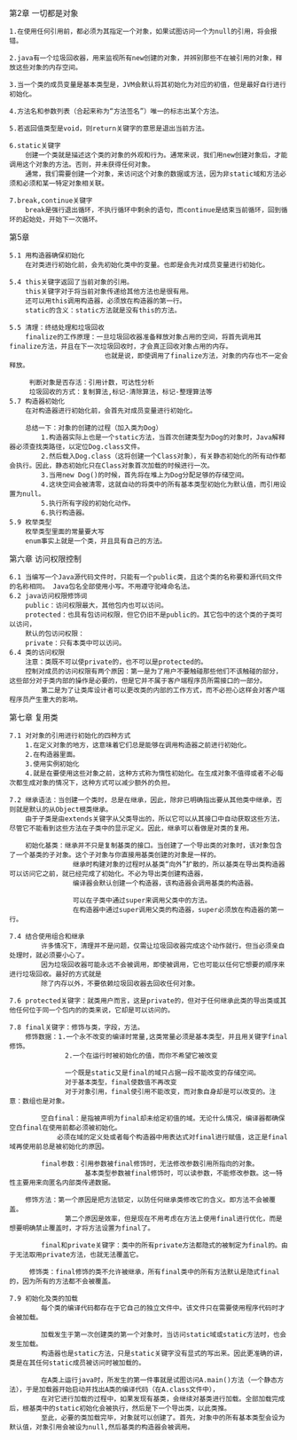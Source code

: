 第2章 一切都是对象
    
    1.在使用任何引用前，都必须为其指定一个对象，如果试图访问一个为null的引用，将会报错。
    
    2.java有一个垃圾回收器，用来监视所有new创建的对象，并辨别那些不在被引用的对象，释放这些对象的内存空间。
    
    3.当一个类的成员变量是基本类型是，JVM会默认将其初始化为对应的初值，但是最好自行进行初始化。
    
    4.方法名和参数列表（合起来称为“方法签名”）唯一的标志出某个方法。
    
    5.若返回值类型是void，则return关键字的意思是退出当前方法。
    
    6.static关键字
        创建一个类就是描述这个类的对象的外观和行为。通常来说，我们用new创建对象后，才能调用这个对象的方法。否则，并未获得任何对象。
        通常，我们需要创建一个对象，来访问这个对象的数据或方法，因为非static域和方法必须和必须和某一特定对象相关联。
        
    7.break,continue关键字
        break是强行退出循环，不执行循环中剩余的语句，而continue是结束当前循环，回到循环的起始处，开始下一次循环。
        
第5章

    5.1 用构造器确保初始化
        在对类进行初始化前，会先初始化类中的变量。也即是会先对成员变量进行初始化。
        
    5.4 this关键字返回了当前对象的引用。
        this关键字对于将当前对象传递给其他方法也是很有用。
        还可以用this调用构造器，必须放在构造器的第一行。
        static的含义：static方法就是没有this的方法。
        
    5.5 清理：终结处理和垃圾回收
        finalize的工作原理：一旦垃圾回收器准备释放对象占用的空间，将首先调用其finalize方法，并且在下一次垃圾回收时，才会真正回收对象占用的内存。
                            也就是说，即使调用了finalize方法，对象的内存也不一定会释放。
                            
         判断对象是否存活：引用计数，可达性分析
         垃圾回收的方式：复制算法,标记-清除算法，标记-整理算法等
    5.7 构造器初始化
        在对构造器进行初始化前，会首先对成员变量进行初始化。
        
        总结一下：对象的创建的过程（加入类为Dog）
            1.构造器实际上也是一个static方法，当首次创建类型为Dog的对象时，Java解释器必须查找类路径，以定位Dog.class文件。
            2.然后载入Dog.class（这将创建一个Class对象），有关静态初始化的所有动作都会执行。因此，静态初始化只在Class对象首次加载的时候进行一次。
            3.当用new Dog()的时候，首先将在堆上为Dog分配足够的存储空间。
            4.这块空间会被清零，这就自动的将类中的所有基本类型初始化为默认值，而引用设置为null。
            5.执行所有字段的初始化动作。
            6.执行构造器。   
    5.9 枚举类型
        枚举类型里面的常量要大写
        enum事实上就是一个类，并且具有自己的方法。
        
第六章 访问权限控制

    6.1 当编写一个Java源代码文件时，只能有一个public类，且这个类的名称要和源代码文件的名称相同。 Java包名全部使用小写。不用遵守驼峰命名法。      
    6.2 java访问权限修饰词
        public：访问权限最大，其他包内也可以访问。
        protected：也具有包访问权限，但它仍旧不是public的。其它包中的这个类的子类可以访问，
        默认的包访问权限：
        private：只有本类中可以访问。
    6.4 类的访问权限
        注意：类既不可以使private的，也不可以是protected的。
        控制对成员的访问权限有两个原因：第一是为了用户不要触碰那些他们不该触碰的部分，这些部分对于类内部的操作是必要的，但是它并不属于客户端程序员所需接口的一部分。
            第二是为了让类库设计者可以更改类的内部的工作方式，而不必担心这样会对客户端程序员产生重大的影响。
            
第七章 复用类

    7.1 对对象的引用进行初始化的四种方式
        1.在定义对象的地方，这意味着它们总是能够在调用构造器之前进行初始化。
        2.在构造器里面。
        3.使用实例初始化
        4.就是在要使用这些对象之前，这种方式称为惰性初始化。在生成对象不值得或者不必每次都生成对象的情况下，这种方式可以减少额外的负担。
        
    7.2 继承语法：当创建一个类时，总是在继承，因此，除非已明确指出要从其他类中继承，否则就是默认的从Object根类继承。
        由于子类是由extends关键字从父类导出的，所以它可以从其接口中自动获取这些方法，尽管它不能看到这些方法在子类中的显示定义。因此，继承可以看做是对类的复用。
        
        初始化基类：继承并不只是复制基类的接口。当创建了一个导出类的对象时，该对象包含了一个基类的子对象。这个子对象与你直接用基类创建的对象是一样的。
                    继承时构建对象的过程时从基类“向外”扩散的，所以基类在导出类构造器可以访问它之前，就已经完成了初始化。不必为导出类创建构造器，
                    编译器会默认创建一个构造器，该构造器会调用基类的构造器。
                    
                    可以在子类中通过super来调用父类中的方法。
                    在构造器中通过super调用父类的构造器，super必须放在构造器的第一行。
                    
    7.4 结合使用组合和继承 
            许多情况下，清理并不是问题，仅需让垃圾回收器完成这个动作就行。但当必须亲自处理时，就必须要小心了。
            因为垃圾回收器可能永远不会被调用，即使被调用，它也可能以任何它想要的顺序来进行垃圾回收。最好的方式就是
            除了内存以外，不要依赖垃圾回收器去回收任何对象。
            
    7.6 protected关键字：就类用户而言，这是private的，但对于任何继承此类的导出类或其他任何位于同一个包内的的类来说，它却是可以访问的。
    
    7.8 final关键字：修饰与类，字段，方法。
        修饰数据：1.一个永不改变的编译时常量,这类常量必须是基本类型，并且用关键字final修饰。
                  2.一个在运行时被初始化的值，而你不希望它被改变
                  
                  一个既是static又是final的域只占据一段不能改变的存储空间。
                  对于基本类型，final使数值不再改变
                  对于对象引用，final使引用不能改变，而对象自身却是可以改变的。注意：数组也是对象。
                      
            空白final：是指被声明为final却未给定初值的域。无论什么情况，编译器都确保空白final在使用前都必须被初始化。
                必须在域的定义处或者每个构造器中用表达式对final进行赋值，这正是final域再使用前总是被初始化的原因。
                
            final参数：引用参数被final修饰时，无法修改参数引用所指向的对象。
                       基本类型参数被final修饰时，可以读参数，不能修改参数。这一特性主要用来向匿名内部类传递数据。
            
        修饰方法：第一个原因是把方法锁定，以防任何继承类修改它的含义。即方法不会被覆盖。
                  第二个原因是效率，但是现在不用考虑在方法上使用final进行优化，而是想要明确禁止覆盖时，才将方法设置为final了。
            
            final和private关键字：类中的所有private方法都隐式的被制定为final的。由于无法取用private方法，也就无法覆盖它。

         修饰类：final修饰的类不允许被继承，所有final类中的所有方法默认是隐式final的，因为所有的方法都不会被覆盖。
         
    7.9 初始化及类的加载
            每个类的编译代码都存在于它自己的独立文件中。该文件只在需要使用程序代码时才会被加载。

            加载发生于第一次创建类的第一个对象时，当访问static域或static方法时，也会发生加载。
            构造器也是static方法，只是static关键字没有显式的写出来。因此更准确的讲，类是在其任何static成员被访问时被加载的。
            
            在A类上运行java时，所发生的第一件事就是试图访问A.main()方法（一个静态方法），于是加载器开始启动并找出A类的编译代码（在A.class文件中），
            在对它进行加载的过程中，如果发现有基类，会继续对基类进行加载。全部加载完成后，根基类中的static初始化会被执行，然后是下一个导出类，以此类推。
            至此，必要的类加载完毕，对象就可以创建了。首先，对象中的所有基本类型会设为默认值，对象引用会被设为null,然后基类的构造器会被调用。          